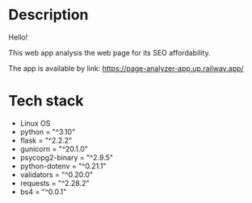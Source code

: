 # Description

Hello!

This web app analysis the web page for its SEO affordability.

The app is available by link:
    https://page-analyzer-app.up.railway.app/

# Tech stack

* Linux OS
* python = "^3.10"
* flask = "^2.2.2"
* gunicorn = "^20.1.0"
* psycopg2-binary = "^2.9.5"
* python-dotenv = "^0.21.1"
* validators = "^0.20.0"
* requests = "^2.28.2"
* bs4 = "^0.0.1"